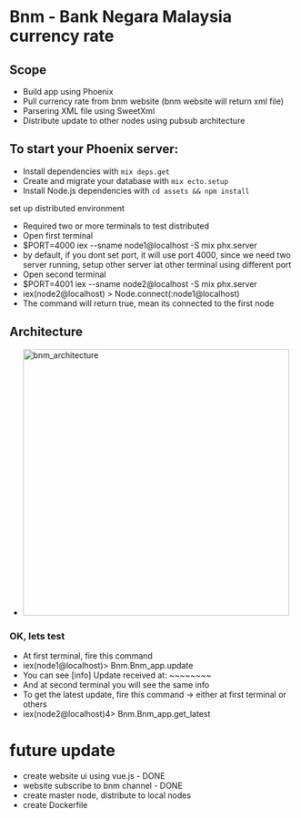 # Bnm - Bank Negara Malaysia currency rate 

## Scope

  * Build app using Phoenix
  * Pull currency rate from bnm website (bnm website will return xml file)
  * Parsering XML file using SweetXml
  * Distribute update to other nodes using pubsub architecture
  

## To start your Phoenix server:

  * Install dependencies with `mix deps.get`
  * Create and migrate your database with `mix ecto.setup`
  * Install Node.js dependencies with `cd assets && npm install`

 set up distributed environment

  * Required two or more terminals to test distributed 
  * Open first terminal
  * $PORT=4000 iex --sname node1@localhost -S mix phx.server
  * by default, if you dont set port, it will use port 4000, since we need two server running, setup other server iat other terminal using different port
  * Open second terminal
  * $PORT=4001 iex --sname node2@localhost -S mix phx.server
  * iex(node2@localhost) > Node.connect(:node1@localhost)
  * The command will return true, mean its connected to the first node
  
## Architecture
 * <img width="468" alt="bnm_architecture" src="https://user-images.githubusercontent.com/46864338/84110384-5d27fd80-aa57-11ea-8686-9543a086ea22.png">

### OK, lets test
  * At first terminal, fire this command
  * iex(node1@localhost)> Bnm.Bnm_app.update
  * You can see [info] Update received at: ~~~~~~~~
  * And at second terminal you will see the same info
  * To get the latest update, fire this command -> either at first terminal or others
  * iex(node2@localhost)4> Bnm.Bnm_app.get_latest

# future update
  * create website ui using vue.js - DONE
  * website subscribe to bnm channel - DONE
  * create master node, distribute to local nodes
  * create Dockerfile

